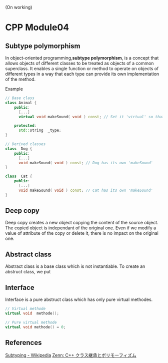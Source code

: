 (On working)
# CPP Module04

## Subtype polymorphism 
In object-oriented programming,__subtype polymorphism__, is a concept that allows objects of different classes to be treated as objects of a common superclass. It enables a single function or method to operate on objects of different types in a way that each type can provide its own implementation of the method.

Example
```cpp
// Base class
class Animal {
    public:
      [...]
      virtual void makeSound( void ) const; // Set it 'virtual' so that dirived classes can override the function.

    protected:
      std::string  _type;
}

// Derived classes
class  Dog {
    public:
      [...]
      void makeSound( void ) const; // Dog has its own 'makeSound'
}

class  Cat {
    public:
      [...]
      void makeSound( void ) const; // Cat has its own 'makeSound'
}
```

## Deep copy
Deep copy creates a new object copying the content of the source object.  
The copied object is independant of the original one. Even if we modify a value of attribute of the copy or delete it, there is no impact on the original one. 

## Abstract class
Abstract class is a base class which is not instantiable.
To create an abstruct class, we put 

## Interface
Interface is a pure abstruct class which has only pure virtual methodes.

```c++
// Virtual methode
virtual void  methode();

// Pure virtual methode
virtual void methode() = 0;
```

## References

[Subtyping - Wikipedia](https://en.wikipedia.org/wiki/Subtyping)
[Zenn: C++ クラス継承とポリモーフィズム](https://zenn.dev/rt3mis10/articles/2d9f5e8bcc06a7)
